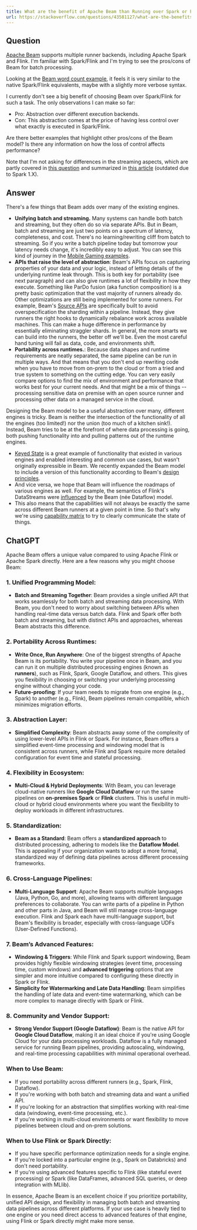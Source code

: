 ```yaml
---
title: What are the benefit of Apache Beam than Running over Spark or Flink directly?
url: https://stackoverflow.com/questions/43581127/what-are-the-benefits-of-apache-beam-over-spark-flink-for-batch-processing
---
```

## Question

[Apache Beam](https://beam.apache.org/documentation/) supports multiple runner backends, including Apache Spark and Flink. I'm familiar with Spark/Flink and I'm trying to see the pros/cons of Beam for batch processing.

Looking at the [Beam word count example](https://beam.apache.org/get-started/wordcount-example/), it feels it is very similar to the native Spark/Flink equivalents, maybe with a slightly more verbose syntax.

I currently don't see a big benefit of choosing Beam over Spark/Flink for such a task. The only observations I can make so far:

- Pro: Abstraction over different execution backends.
- Con: This abstraction comes at the price of having less control over what exactly is executed in Spark/Flink.

Are there better examples that highlight other pros/cons of the Beam model? Is there any information on how the loss of control affects performance?

Note that I'm not asking for differences in the streaming aspects, which are partly covered in [this question](https://stackoverflow.com/questions/35264441/what-is-apache-beam) and summarized in [this article](https://cloud.google.com/dataflow/blog/dataflow-beam-and-spark-comparison) (outdated due to Spark 1.X).

## Answer
There's a few things that Beam adds over many of the existing engines.
- **Unifying batch and streaming.** Many systems can handle both batch and streaming, but they often do so via separate APIs. But in Beam, batch and streaming are just two points on a spectrum of latency, completeness, and cost. There's no learning/rewriting cliff from batch to streaming. So if you write a batch pipeline today but tomorrow your latency needs change, it's incredibly easy to adjust. You can see this kind of journey in the [Mobile Gaming examples](https://beam.apache.org/get-started/mobile-gaming-example/).
- **APIs that raise the level of abstraction**: Beam's APIs focus on capturing properties of your data and your logic, instead of letting details of the underlying runtime leak through. This is both key for portability (see next paragraph) and can also give runtimes a lot of flexibility in how they execute. Something like ParDo fusion (aka function composition) is a pretty basic optimization that the vast majority of runners already do. Other optimizations are still being implemented for some runners. For example, Beam's [Source APIs](https://beam.apache.org/blog/2016/05/18/splitAtFraction-method.html) are specifically built to avoid overspecification the sharding within a pipeline. Instead, they give runners the right hooks to dynamically rebalance work across available machines. This can make a huge difference in performance by essentially eliminating straggler shards. In general, the more smarts we can build into the runners, the better off we'll be. Even the most careful hand tuning will fail as data, code, and environments shift.
- **Portability across runtimes.**: Because data shapes and runtime requirements are neatly separated, the same pipeline can be run in multiple ways. And that means that you don't end up rewriting code when you have to move from on-prem to the cloud or from a tried and true system to something on the cutting edge. You can very easily compare options to find the mix of environment and performance that works best for your current needs. And that might be a mix of things -- processing sensitive data on premise with an open source runner and processing other data on a managed service in the cloud.
    

Designing the Beam model to be a useful abstraction over many, different engines is tricky. Beam is neither the intersection of the functionality of all the engines (too limited!) nor the union (too much of a kitchen sink!). Instead, Beam tries to be at the forefront of where data processing is going, both pushing functionality into and pulling patterns out of the runtime engines.

- [Keyed State](https://beam.apache.org/blog/2017/02/13/stateful-processing.html) is a great example of functionality that existed in various engines and enabled interesting and common use cases, but wasn't originally expressible in Beam. We recently expanded the Beam model to include a version of this functionality according to Beam's [design principles](https://beam.apache.org/contribute/design-principles/).
- And vice versa, we hope that Beam will influence the roadmaps of various engines as well. For example, the semantics of Flink's DataStreams were [influenced](http://www.zdnet.com/article/going-with-the-stream-unbounded-data-processing-with-apache-flink/) by the Beam (née Dataflow) model.
- This also means that the capabilities will not always be exactly the same across different Beam runners at a given point in time. So that's why we're using [capability matrix](https://beam.apache.org/documentation/runners/capability-matrix/) to try to clearly communicate the state of things.


## ChatGPT
Apache Beam offers a unique value compared to using Apache Flink or Apache Spark directly. Here are a few reasons why you might choose Beam:

### 1. **Unified Programming Model**:
   - **Batch and Streaming Together**: Beam provides a single unified API that works seamlessly for both batch and streaming data processing. With Beam, you don't need to worry about switching between APIs when handling real-time data versus batch data. Flink and Spark offer both batch and streaming, but with distinct APIs and approaches, whereas Beam abstracts this difference.
   
### 2. **Portability Across Runtimes**:
   - **Write Once, Run Anywhere**: One of the biggest strengths of Apache Beam is its portability. You write your pipeline once in Beam, and you can run it on multiple distributed processing engines (known as **runners**), such as Flink, Spark, Google Dataflow, and others. This gives you flexibility in choosing or switching your underlying processing engine without changing your code.
   - **Future-proofing**: If your team needs to migrate from one engine (e.g., Spark) to another (e.g., Flink), Beam pipelines remain compatible, which minimizes migration efforts.

### 3. **Abstraction Layer**:
   - **Simplified Complexity**: Beam abstracts away some of the complexity of using lower-level APIs in Flink or Spark. For instance, Beam offers a simplified event-time processing and windowing model that is consistent across runners, while Flink and Spark require more detailed configuration for event time and stateful processing.
   
### 4. **Flexibility in Ecosystem**:
   - **Multi-Cloud & Hybrid Deployments**: With Beam, you can leverage cloud-native runners like **Google Cloud Dataflow** or run the same pipelines on **on-premises Spark** or **Flink** clusters. This is useful in multi-cloud or hybrid cloud environments where you want the flexibility to deploy workloads in different infrastructures.
   
### 5. **Standardization**:
   - **Beam as a Standard**: Beam offers a **standardized approach** to distributed processing, adhering to models like the **Dataflow Model**. This is appealing if your organization wants to adopt a more formal, standardized way of defining data pipelines across different processing frameworks.

### 6. **Cross-Language Pipelines**:
   - **Multi-Language Support**: Apache Beam supports multiple languages (Java, Python, Go, and more), allowing teams with different language preferences to collaborate. You can write parts of a pipeline in Python and other parts in Java, and Beam will still manage cross-language execution. Flink and Spark each have multi-language support, but Beam's flexibility is broader, especially with cross-language UDFs (User-Defined Functions).

### 7. **Beam’s Advanced Features**:
   - **Windowing & Triggers**: While Flink and Spark support windowing, Beam provides highly flexible windowing strategies (event time, processing time, custom windows) and **advanced triggering** options that are simpler and more intuitive compared to configuring these directly in Spark or Flink.
   - **Simplicity for Watermarking and Late Data Handling**: Beam simplifies the handling of late data and event-time watermarking, which can be more complex to manage directly with Spark or Flink.

### 8. **Community and Vendor Support**:
   - **Strong Vendor Support (Google Dataflow)**: Beam is the native API for **Google Cloud Dataflow**, making it an ideal choice if you're using Google Cloud for your data processing workloads. Dataflow is a fully managed service for running Beam pipelines, providing autoscaling, windowing, and real-time processing capabilities with minimal operational overhead.

### When to Use Beam:
   - If you need portability across different runners (e.g., Spark, Flink, Dataflow).
   - If you're working with both batch and streaming data and want a unified API.
   - If you're looking for an abstraction that simplifies working with real-time data (windowing, event-time processing, etc.).
   - If you're working in multi-cloud environments or want flexibility to move pipelines between cloud and on-prem solutions.

### When to Use Flink or Spark Directly:
   - If you have specific performance optimization needs for a single engine.
   - If you're locked into a particular engine (e.g., Spark on Databricks) and don't need portability.
   - If you're using advanced features specific to Flink (like stateful event processing) or Spark (like DataFrames, advanced SQL queries, or deep integration with MLlib).

In essence, Apache Beam is an excellent choice if you prioritize portability, unified API design, and flexibility in managing both batch and streaming data pipelines across different platforms. If your use case is heavily tied to one engine or you need direct access to advanced features of that engine, using Flink or Spark directly might make more sense.